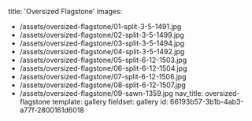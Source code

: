 title: 'Oversized Flagstone'
images:
  - /assets/oversized-flagstone/01-split-3-5-1491.jpg
  - /assets/oversized-flagstone/02-split-3-5-1499.jpg
  - /assets/oversized-flagstone/03-split-3-5-1494.jpg
  - /assets/oversized-flagstone/04-split-3-5-1492.jpg
  - /assets/oversized-flagstone/05-split-6-12-1503.jpg
  - /assets/oversized-flagstone/06-split-6-12-1504.jpg
  - /assets/oversized-flagstone/07-split-6-12-1506.jpg
  - /assets/oversized-flagstone/08-split-6-12-1507.jpg
  - /assets/oversized-flagstone/09-sawn-1359.jpg
nav_title: oversized-flagstone
template: gallery
fieldset: gallery
id: 66193b57-3b1b-4ab3-a77f-2800161d6018
